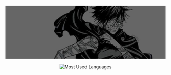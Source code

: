 ![banner](https://github.com/4ster-light/4ster-light/blob/main/banner.jpeg)
<div align="center">
    <img src="https://github-readme-stats.vercel.app/api/top-langs/?username=4ster-light&card_width=500&theme=dark" alt="Most Used Languages" />
</div>

